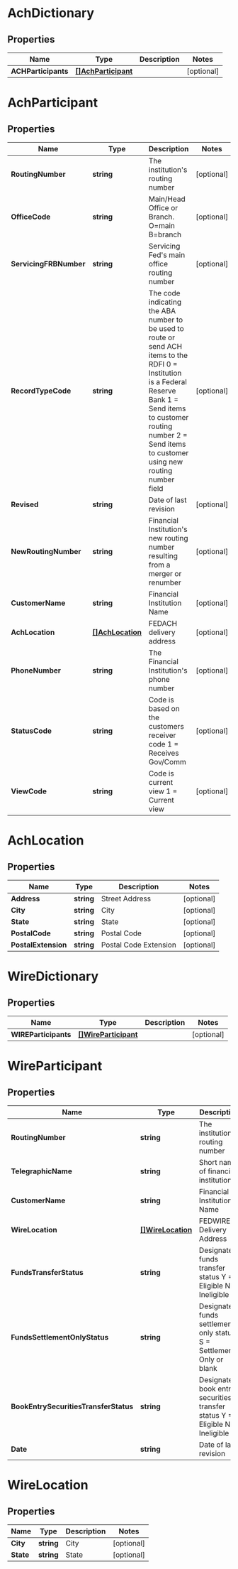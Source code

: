 # AchDictionary

## Properties
Name | Type | Description | Notes
------------ | ------------- | ------------- | -------------
**ACHParticipants** | [**[]AchParticipant**](ACHParticipant.md) |  | [optional] 

# AchParticipant

## Properties
Name | Type | Description | Notes
------------ | ------------- | ------------- | -------------
**RoutingNumber** | **string** | The institution&#39;s routing number | [optional] 
**OfficeCode** | **string** | Main/Head Office or Branch. O&#x3D;main B&#x3D;branch | [optional] 
**ServicingFRBNumber** | **string** | Servicing Fed&#39;s main office routing number | [optional] 
**RecordTypeCode** | **string** | The code indicating the ABA number to be used to route or send ACH items to the RDFI 0 &#x3D; Institution is a Federal Reserve Bank 1 &#x3D; Send items to customer routing number 2 &#x3D; Send items to customer using new routing number field | [optional] 
**Revised** | **string** | Date of last revision | [optional] 
**NewRoutingNumber** | **string** | Financial Institution&#39;s new routing number resulting from a merger or renumber | [optional] 
**CustomerName** | **string** | Financial Institution Name | [optional] 
**AchLocation** | [**[]AchLocation**](ACHLocation.md) | FEDACH delivery address | [optional] 
**PhoneNumber** | **string** | The Financial Institution&#39;s phone number | [optional] 
**StatusCode** | **string** | Code is based on the customers receiver code 1 &#x3D; Receives Gov/Comm | [optional] 
**ViewCode** | **string** | Code is current view 1 &#x3D; Current view | [optional] 

# AchLocation

## Properties
Name | Type | Description | Notes
------------ | ------------- | ------------- | -------------
**Address** | **string** | Street Address | [optional] 
**City** | **string** | City | [optional] 
**State** | **string** | State | [optional] 
**PostalCode** | **string** | Postal Code | [optional] 
**PostalExtension** | **string** | Postal Code Extension | [optional] 

# WireDictionary

## Properties
Name | Type | Description | Notes
------------ | ------------- | ------------- | -------------
**WIREParticipants** | [**[]WireParticipant**](WIREParticipant.md) |  | [optional] 

# WireParticipant

## Properties
Name | Type | Description | Notes
------------ | ------------- | ------------- | -------------
**RoutingNumber** | **string** | The institution&#39;s routing number | [optional] 
**TelegraphicName** | **string** | Short name of financial institution | [optional] 
**CustomerName** | **string** | Financial Institution Name | [optional] 
**WireLocation** | [**[]WireLocation**](WIRELocation.md) | FEDWIRE Delivery Address | [optional] 
**FundsTransferStatus** | **string** | Designates funds transfer status Y &#x3D; Eligible N &#x3D; Ineligible | [optional] 
**FundsSettlementOnlyStatus** | **string** | Designates funds settlement only status S &#x3D; Settlement-Only or blank | [optional] 
**BookEntrySecuritiesTransferStatus** | **string** | Designates book entry securities transfer status Y &#x3D; Eligible N &#x3D; Ineligible | [optional] 
**Date** | **string** | Date of last revision | [optional] 

# WireLocation

## Properties
Name | Type | Description | Notes
------------ | ------------- | ------------- | -------------
**City** | **string** | City | [optional] 
**State** | **string** | State | [optional] 
